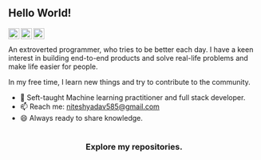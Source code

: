 ## Hello World!

<a href="https://www.linkedin.com/in/niteshyadav585/">
  <img align="left" alt="niteshyadav585-linkedin" width="22px" src="https://cdn.jsdelivr.net/npm/simple-icons@v3/icons/linkedin.svg" />
</a>
<a href="https://www.instagram.com/niteshyadav585/">
  <img align="left" alt="niteshyadav585" width="22px" src="https://cdn.jsdelivr.net/npm/simple-icons@v3/icons/instagram.svg" />
</a>
<a href="https://www.facebook.com/niteshy585">
  <img align="left" alt="nitesh/fb" width="22px" src="https://cdn.jsdelivr.net/npm/simple-icons@v3/icons/facebook.svg" />
</a>
<br />
<br>
An extroverted programmer, who tries to be better each day. I have a keen interest in building end-to-end products and solve real-life problems and make life easier for people. 

In my free time, I learn new things and try to contribute to the community.
<br />
- 🔭 Seft-taught Machine learning practitioner and full stack developer.
- 📫 Reach me: niteshyadav585@gmail.com
- 😄 Always ready to share knowledge.

#
<div align="center">

### Explore my repositories.

</div>
